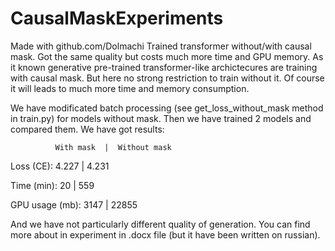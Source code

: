 # CausalMaskExperiments
Made with github.com/Dolmachi
Trained transformer without/with causal mask. Got the same quality but costs much more time and GPU memory.
As it known generative pre-trained transformer-like archictecures are training with causal mask. But here no strong restriction to train without it. Of course it will leads to much more time and memory consumption. 

We have modificated batch processing (see get_loss_without_mask method in train.py) for models without mask. Then we have trained 2 models and compared them. We have got results:

              With mask  |  Without mask
              
Loss (CE):       4.227   |    4.231

Time (min):       20     |    559

GPU usage (mb):  3147    |    22855

And we have not particularly different quality of generation.
You can find more about in experiment in .docx file (but it have been written on russian).

